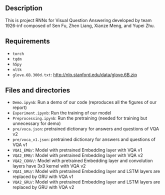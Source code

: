 ## Description

This is project RNNs for Visual Question Answering developed by team 1926-inf composed of Sen Fu, Zhen Liang, Xianze Meng, and Yupei Zhu.

## Requirements

- `torch`
- `tqdm`
- `h5py`
- `nltk`
- `glove.6B.300d.txt`: http://nlp.stanford.edu/data/glove.6B.zip

## Files and directories

- `Demo.ipynb`: Run a demo of our code (reproduces all the figures of our report)
- `Experiment.ipynb`: Run the training of our model
- `Preprocessing.ipynb`: Run the pretraining (needed for training but unnecessary for demo)
- `pre/voca.json`: pretrained dictionary for answers and questions of VQA v2
- `pre/voca_v1.json`: pretrained dictionary for answers and questions of VQA v1
- `VQA1_EMB/`: Model with pretrained Embedding layer with VQA v1
- `VQA2_EMB/`: Model with pretrained Embedding layer with VQA v2
- `VQA2_CONV/`: Model with pretrained Embedding layer and convolution layers have 3x3 kernel with VQA v2
- `VQA1_GRU/`: Model with pretrained Embedding layer and LSTM layers are replaced by GRU with VQA v1
- `VQA2_GRU/`: Model with pretrained Embedding layer and LSTM layers are replaced by GRU with VQA v2

